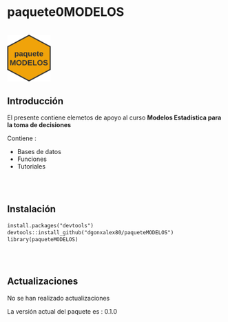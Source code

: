 # **paquete0MODELOS**

<br/>

<img src="inst/figures/Logo_paqueteMODELOS.png" alt=" " style="width:20%;">



## **Introducción**

El presente contiene elemetos de apoyo al curso **Modelos Estadística para la toma de decisiones**

Contiene :

* Bases de datos
* Funciones
* Tutoriales

<br/><br/>

## **Instalación**

```
install.packages("devtools")
devtools::install_github("dgonxalex80/paqueteMODELOS")
library(paqueteMODELOS)
```

<br/><br/>

## **Actualizaciones**

No se han realizado actualizaciones

La versión actual del paquete es : 0.1.0
